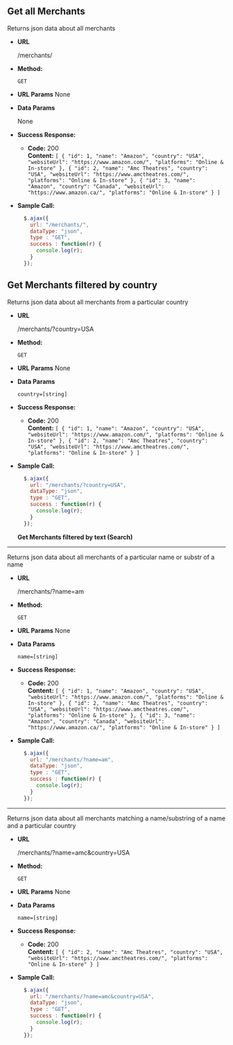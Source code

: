 **Get all Merchants**
----
  Returns json data about all merchants

* **URL**

  /merchants/

* **Method:**

  `GET`
  
*  **URL Params**
  None

* **Data Params**

  None

* **Success Response:**

  * **Code:** 200 <br />
    **Content:** `[
    {
        "id": 1,
        "name": "Amazon",
        "country": "USA",
        "websiteUrl": "https://www.amazon.com/",
        "platforms": "Online & In-store"
    },
    {
        "id": 2,
        "name": "Amc Theatres",
        "country": "USA",
        "websiteUrl": "https://www.amctheatres.com/",
        "platforms": "Online & In-store"
    },
    {
        "id": 3,
        "name": "Amazon",
        "country": "Canada",
        "websiteUrl": "https://www.amazon.ca/",
        "platforms": "Online & In-store"
    }
]`
 

* **Sample Call:**

  ```javascript
    $.ajax({
      url: "/merchants/",
      dataType: "json",
      type : "GET",
      success : function(r) {
        console.log(r);
      }
    });
  ```
  
**Get Merchants filtered by country**
----
  Returns json data about all merchants from a particular country

* **URL**

  /merchants/?country=USA

* **Method:**

  `GET`
  
*  **URL Params**
  None

* **Data Params**

  `country=[string]`

* **Success Response:**

  * **Code:** 200 <br />
    **Content:** `[
    {
        "id": 1,
        "name": "Amazon",
        "country": "USA",
        "websiteUrl": "https://www.amazon.com/",
        "platforms": "Online & In-store"
    },
    {
        "id": 2,
        "name": "Amc Theatres",
        "country": "USA",
        "websiteUrl": "https://www.amctheatres.com/",
        "platforms": "Online & In-store"
    }
]`
 

* **Sample Call:**

  ```javascript
    $.ajax({
      url: "/merchants/?country=USA",
      dataType: "json",
      type : "GET",
      success : function(r) {
        console.log(r);
      }
    });
  ```
  
  **Get Merchants filtered by text (Search)**
----
  Returns json data about all merchants of a particular name or substr of a name

* **URL**

  /merchants/?name=am

* **Method:**

  `GET`
  
*  **URL Params**
  None

* **Data Params**

  `name=[string]`

* **Success Response:**

  * **Code:** 200 <br />
    **Content:** `[
    {
        "id": 1,
        "name": "Amazon",
        "country": "USA",
        "websiteUrl": "https://www.amazon.com/",
        "platforms": "Online & In-store"
    },
    {
        "id": 2,
        "name": "Amc Theatres",
        "country": "USA",
        "websiteUrl": "https://www.amctheatres.com/",
        "platforms": "Online & In-store"
    },
    {
        "id": 3,
        "name": "Amazon",
        "country": "Canada",
        "websiteUrl": "https://www.amazon.ca/",
        "platforms": "Online & In-store"
    }
]`

* **Sample Call:**

  ```javascript
    $.ajax({
      url: "/merchants/?name=am",
      dataType: "json",
      type : "GET",
      success : function(r) {
        console.log(r);
      }
    });
  ```
 ----
  Returns json data about all merchants matching a name/substring of a name and a particular country

* **URL**

  /merchants/?name=amc&country=USA

* **Method:**

  `GET`
  
*  **URL Params**
  None

* **Data Params**

  `name=[string]`

* **Success Response:**

  * **Code:** 200 <br />
    **Content:** `[
    {
        "id": 2,
        "name": "Amc Theatres",
        "country": "USA",
        "websiteUrl": "https://www.amctheatres.com/",
        "platforms": "Online & In-store"
    }
]`

* **Sample Call:**

  ```javascript
    $.ajax({
      url: "/merchants/?name=amc&country=USA",
      dataType: "json",
      type : "GET",
      success : function(r) {
        console.log(r);
      }
    });
  ```
